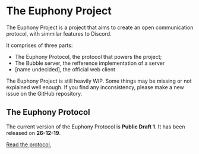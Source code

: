 # The Euphony Project

The Euphony Project is a project that aims to create an open communication protocol, with simmilar features to Discord.

It comprises of three parts:

- The Euphony Protocol, the protocol that powers the project;
- The Bubble server, the refference implementation of a server
- [name undecided], the official web client

The Euphony Project is still heavily WIP. Some things may be missing or not explained well enough. If you find any inconsistency, please make a new issue on the GitHub repository.

## The Euphony Protocol

The current version of the Euphony Protocol is **Public Draft 1**. It has been released on **26-12-19**.

[Read the protocol.](PROTOCOL.md)
